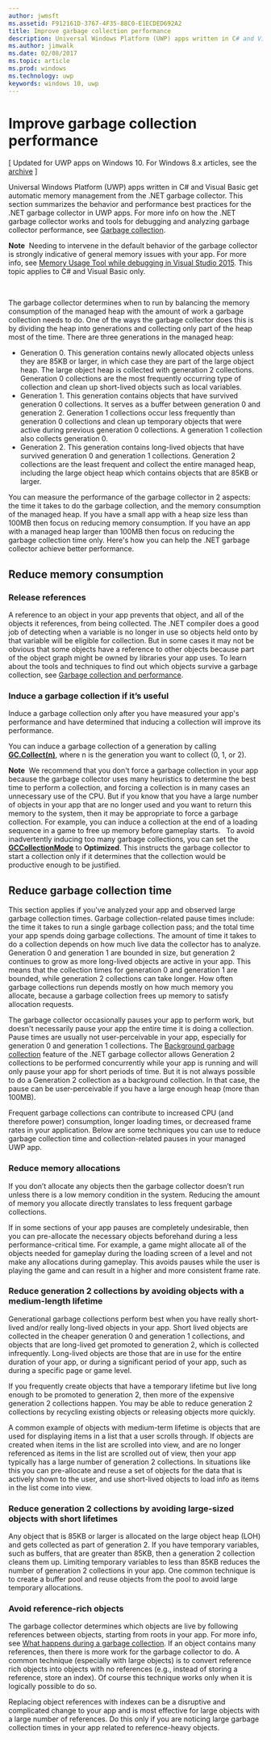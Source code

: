 ```yaml
---
author: jwmsft
ms.assetid: F912161D-3767-4F35-88C0-E1ECDED692A2
title: Improve garbage collection performance
description: Universal Windows Platform (UWP) apps written in C# and Visual Basic get automatic memory management from the .NET garbage collector. This section summarizes the behavior and performance best practices for the .NET garbage collector in UWP apps.
ms.author: jimwalk
ms.date: 02/08/2017
ms.topic: article
ms.prod: windows
ms.technology: uwp
keywords: windows 10, uwp
---
```

# Improve garbage collection performance

\[ Updated for UWP apps on Windows 10. For Windows 8.x articles, see the [archive](http://go.microsoft.com/fwlink/p/?linkid=619132) \]

Universal Windows Platform (UWP) apps written in C# and Visual Basic get automatic memory management from the .NET garbage collector. This section summarizes the behavior and performance best practices for the .NET garbage collector in UWP apps. For more info on how the .NET garbage collector works and tools for debugging and analyzing garbage collector performance, see [Garbage collection](https://msdn.microsoft.com/library/windows/apps/xaml/0xy59wtx.aspx).

**Note**  Needing to intervene in the default behavior of the garbage collector is strongly indicative of general memory issues with your app. For more info, see [Memory Usage Tool while debugging in Visual Studio 2015](http://blogs.msdn.com/b/visualstudioalm/archive/2014/11/13/memory-usage-tool-while-debugging-in-visual-studio-2015.aspx). This topic applies to C# and Visual Basic only.

 

The garbage collector determines when to run by balancing the memory consumption of the managed heap with the amount of work a garbage collection needs to do. One of the ways the garbage collector does this is by dividing the heap into generations and collecting only part of the heap most of the time. There are three generations in the managed heap:

-   Generation 0. This generation contains newly allocated objects unless they are 85KB or larger, in which case they are part of the large object heap. The large object heap is collected with generation 2 collections. Generation 0 collections are the most frequently occurring type of collection and clean up short-lived objects such as local variables.
-   Generation 1. This generation contains objects that have survived generation 0 collections. It serves as a buffer between generation 0 and generation 2. Generation 1 collections occur less frequently than generation 0 collections and clean up temporary objects that were active during previous generation 0 collections. A generation 1 collection also collects generation 0.
-   Generation 2. This generation contains long-lived objects that have survived generation 0 and generation 1 collections. Generation 2 collections are the least frequent and collect the entire managed heap, including the large object heap which contains objects that are 85KB or larger.

You can measure the performance of the garbage collector in 2 aspects: the time it takes to do the garbage collection, and the memory consumption of the managed heap. If you have a small app with a heap size less than 100MB then focus on reducing memory consumption. If you have an app with a managed heap larger than 100MB then focus on reducing the garbage collection time only. Here's how you can help the .NET garbage collector achieve better performance.

## Reduce memory consumption

### Release references

A reference to an object in your app prevents that object, and all of the objects it references, from being collected. The .NET compiler does a good job of detecting when a variable is no longer in use so objects held onto by that variable will be eligible for collection. But in some cases it may not be obvious that some objects have a reference to other objects because part of the object graph might be owned by libraries your app uses. To learn about the tools and techniques to find out which objects survive a garbage collection, see [Garbage collection and performance](https://msdn.microsoft.com/library/windows/apps/xaml/ee851764.aspx).

### Induce a garbage collection if it’s useful

Induce a garbage collection only after you have measured your app's performance and have determined that inducing a collection will improve its performance.

You can induce a garbage collection of a generation by calling [**GC.Collect(n)**](https://msdn.microsoft.com/library/windows/apps/xaml/y46kxc5e.aspx), where n is the generation you want to collect (0, 1, or 2).

**Note**  We recommend that you don't force a garbage collection in your app because the garbage collector uses many heuristics to determine the best time to perform a collection, and forcing a collection is in many cases an unnecessary use of the CPU. But if you know that you have a large number of objects in your app that are no longer used and you want to return this memory to the system, then it may be appropriate to force a garbage collection. For example, you can induce a collection at the end of a loading sequence in a game to free up memory before gameplay starts.
 
To avoid inadvertently inducing too many garbage collections, you can set the [**GCCollectionMode**](https://msdn.microsoft.com/library/windows/apps/xaml/bb495757.aspx) to **Optimized**. This instructs the garbage collector to start a collection only if it determines that the collection would be productive enough to be justified.

## Reduce garbage collection time

This section applies if you've analyzed your app and observed large garbage collection times. Garbage collection-related pause times include: the time it takes to run a single garbage collection pass; and the total time your app spends doing garbage collections. The amount of time it takes to do a collection depends on how much live data the collector has to analyze. Generation 0 and generation 1 are bounded in size, but generation 2 continues to grow as more long-lived objects are active in your app. This means that the collection times for generation 0 and generation 1 are bounded, while generation 2 collections can take longer. How often garbage collections run depends mostly on how much memory you allocate, because a garbage collection frees up memory to satisfy allocation requests.

The garbage collector occasionally pauses your app to perform work, but doesn't necessarily pause your app the entire time it is doing a collection. Pause times are usually not user-perceivable in your app, especially for generation 0 and generation 1 collections. The [Background garbage collection](https://msdn.microsoft.com/library/windows/apps/xaml/ee787088.aspx#background-garbage-collection) feature of the .NET garbage collector allows Generation 2 collections to be performed concurrently while your app is running and will only pause your app for short periods of time. But it is not always possible to do a Generation 2 collection as a background collection. In that case, the pause can be user-perceivable if you have a large enough heap (more than 100MB).

Frequent garbage collections can contribute to increased CPU (and therefore power) consumption, longer loading times, or decreased frame rates in your application. Below are some techniques you can use to reduce garbage collection time and collection-related pauses in your managed UWP app.

### Reduce memory allocations

If you don’t allocate any objects then the garbage collector doesn’t run unless there is a low memory condition in the system. Reducing the amount of memory you allocate directly translates to less frequent garbage collections.

If in some sections of your app pauses are completely undesirable, then you can pre-allocate the necessary objects beforehand during a less performance-critical time. For example, a game might allocate all of the objects needed for gameplay during the loading screen of a level and not make any allocations during gameplay. This avoids pauses while the user is playing the game and can result in a higher and more consistent frame rate.

### Reduce generation 2 collections by avoiding objects with a medium-length lifetime

Generational garbage collections perform best when you have really short-lived and/or really long-lived objects in your app. Short lived objects are collected in the cheaper generation 0 and generation 1 collections, and objects that are long-lived get promoted to generation 2, which is collected infrequently. Long-lived objects are those that are in use for the entire duration of your app, or during a significant period of your app, such as during a specific page or game level.

If you frequently create objects that have a temporary lifetime but live long enough to be promoted to generation 2, then more of the expensive generation 2 collections happen. You may be able to reduce generation 2 collections by recycling existing objects or releasing objects more quickly.

A common example of objects with medium-term lifetime is objects that are used for displaying items in a list that a user scrolls through. If objects are created when items in the list are scrolled into view, and are no longer referenced as items in the list are scrolled out of view, then your app typically has a large number of generation 2 collections. In situations like this you can pre-allocate and reuse a set of objects for the data that is actively shown to the user, and use short-lived objects to load info as items in the list come into view.

### Reduce generation 2 collections by avoiding large-sized objects with short lifetimes

Any object that is 85KB or larger is allocated on the large object heap (LOH) and gets collected as part of generation 2. If you have temporary variables, such as buffers, that are greater than 85KB, then a generation 2 collection cleans them up. Limiting temporary variables to less than 85KB reduces the number of generation 2 collections in your app. One common technique is to create a buffer pool and reuse objects from the pool to avoid large temporary allocations.

### Avoid reference-rich objects

The garbage collector determines which objects are live by following references between objects, starting from roots in your app. For more info, see [What happens during a garbage collection](https://msdn.microsoft.com/library/windows/apps/xaml/ee787088.aspx#what-happens-during-a-garbage-collection). If an object contains many references, then there is more work for the garbage collector to do. A common technique (especially with large objects) is to convert reference rich objects into objects with no references (e.g., instead of storing a reference, store an index). Of course this technique works only when it is logically possible to do so.

Replacing object references with indexes can be a disruptive and complicated change to your app and is most effective for large objects with a large number of references. Do this only if you are noticing large garbage collection times in your app related to reference-heavy objects.

 

 




